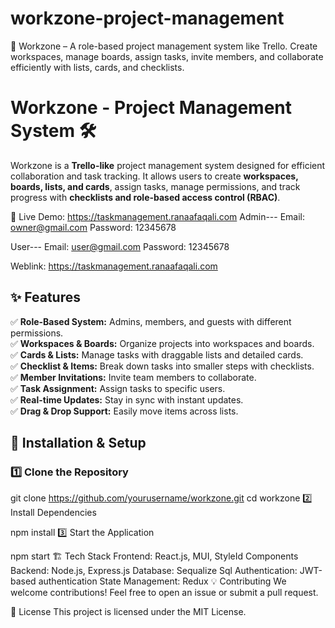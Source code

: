 # workzone-project-management
🚀 Workzone – A role-based project management system like Trello. Create workspaces, manage boards, assign tasks, invite members, and collaborate efficiently with lists, cards, and checklists.


# Workzone - Project Management System 🛠️

Workzone is a **Trello-like** project management system designed for efficient collaboration and task tracking. It allows users to create **workspaces, boards, lists, and cards**, assign tasks, manage permissions, and track progress with **checklists and role-based access control (RBAC)**.

🔗 Live Demo: https://taskmanagement.ranaafaqali.com
Admin--- 
Email: owner@gmail.com
Password: 12345678

User---
Email: user@gmail.com
Password: 12345678


Weblink: 
https://taskmanagement.ranaafaqali.com 

## ✨ Features

✅ **Role-Based System:** Admins, members, and guests with different permissions.  
✅ **Workspaces & Boards:** Organize projects into workspaces and boards.  
✅ **Cards & Lists:** Manage tasks with draggable lists and detailed cards.  
✅ **Checklist & Items:** Break down tasks into smaller steps with checklists.  
✅ **Member Invitations:** Invite team members to collaborate.  
✅ **Task Assignment:** Assign tasks to specific users.  
✅ **Real-time Updates:** Stay in sync with instant updates.  
✅ **Drag & Drop Support:** Easily move items across lists.  

## 🚀 Installation & Setup

### 1️⃣ Clone the Repository

git clone https://github.com/yourusername/workzone.git
cd workzone
2️⃣ Install Dependencies

npm install
3️⃣ Start the Application

npm start
🏗️ Tech Stack
Frontend: React.js, MUI, StyleId Components
Backend: Node.js, Express.js
Database: Sequalize Sql
Authentication: JWT-based authentication
State Management: Redux
💡 Contributing
We welcome contributions! Feel free to open an issue or submit a pull request.

📜 License
This project is licensed under the MIT License.
